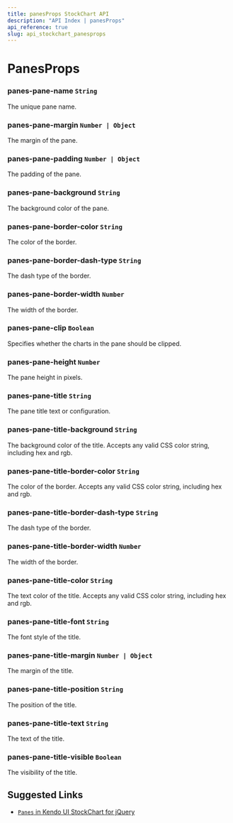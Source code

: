```yaml
---
title: panesProps StockChart API
description: "API Index | panesProps"
api_reference: true
slug: api_stockchart_panesprops
---
```


# PanesProps

### panes-pane-name `String`

The unique pane name.

### panes-pane-margin `Number | Object`

The margin of the pane.

### panes-pane-padding `Number | Object`

The padding of the pane.

### panes-pane-background `String`

The background color of the pane.

### panes-pane-border-color `String`

The color of the border.

### panes-pane-border-dash-type `String`

The dash type of the border.

### panes-pane-border-width `Number`

The width of the border.

### panes-pane-clip `Boolean`

Specifies whether the charts in the pane should be clipped.

### panes-pane-height `Number`

The pane height in pixels.

### panes-pane-title `String`

The pane title text or configuration.

### panes-pane-title-background `String`

The background color of the title. Accepts any valid CSS color string, including hex and rgb.

### panes-pane-title-border-color `String`

The color of the border. Accepts any valid CSS color string, including hex and rgb.

### panes-pane-title-border-dash-type `String`

The dash type of the border.

### panes-pane-title-border-width `Number`

The width of the border.

### panes-pane-title-color `String`

The text color of the title. Accepts any valid CSS color string, including hex and rgb.

### panes-pane-title-font `String`

The font style of the title.

### panes-pane-title-margin `Number | Object`

The margin of the title.

### panes-pane-title-position `String`

The position of the title.

### panes-pane-title-text `String`

The text of the title.

### panes-pane-title-visible `Boolean`

The visibility of the title.

## Suggested Links

* [`Panes` in Kendo UI StockChart for jQuery](https://docs.telerik.com/kendo-ui/api/javascript/dataviz/ui/stock-chart/configuration/panes)
